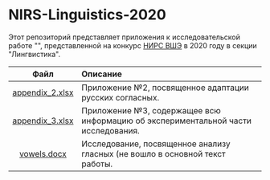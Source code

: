 # NIRS-Linguistics-2020

Этот репозиторий представляет приложения к исследовательской работе "", представленной на конкурс [НИРС ВШЭ](https://www.hse.ru/nirs/) в 2020 году в секции "Лингвистика". 



| Файл | Описание  |
|:-------------:| :-----|
| [appendix_2.xlsx](appendix_2.xlsx) | Приложение №2, посвященное адаптации русских согласных. |
| [appendix_3.xlsx](appendix_3.xlsx)      | Приложение №3, содержащее всю информацию об экспериментальной части исследования. |
| [vowels.docx](https://docs.google.com/forms/d/e/1FAIpQLSdF6J2hN_b0xzH7yUjCnhyDHrodPwPy9M4rMcTHyW1zA5Hv0g/viewform?usp=sf_link)      | Исследование, посвященное анализу гласных (не вошло в основной текст работы. |
